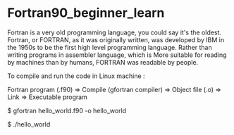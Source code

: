 # Fortran90_beginner_learn

Fortran is a very old programming language, you could say it's the oldest. Fortran, or FORTRAN, as it was originally written, was developed by IBM in the 1950s to be the first high level programming language. Rather than writing programs in assembler language, which is More suitable for reading by machines than by humans, FORTRAN was readable by people.

To compile and run the code in Linux machine :

Fortran program (.f90) => Compile (gfortran compiler) => Object file (.o) => Link => Executable program

$ gfortran hello_world.f90 -o hello_world

$ ./hello_world

